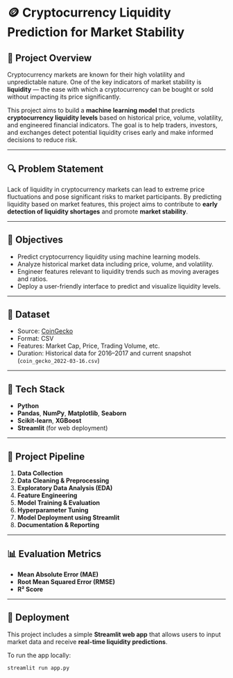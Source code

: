 # 🪙 Cryptocurrency Liquidity Prediction for Market Stability

## 📌 Project Overview

Cryptocurrency markets are known for their high volatility and unpredictable nature. One of the key indicators of market stability is **liquidity** — the ease with which a cryptocurrency can be bought or sold without impacting its price significantly.

This project aims to build a **machine learning model** that predicts **cryptocurrency liquidity levels** based on historical price, volume, volatility, and engineered financial indicators. The goal is to help traders, investors, and exchanges detect potential liquidity crises early and make informed decisions to reduce risk.

---

## 🔍 Problem Statement

Lack of liquidity in cryptocurrency markets can lead to extreme price fluctuations and pose significant risks to market participants. By predicting liquidity based on market features, this project aims to contribute to **early detection of liquidity shortages** and promote **market stability**.

---

## 🧠 Objectives

- Predict cryptocurrency liquidity using machine learning models.
- Analyze historical market data including price, volume, and volatility.
- Engineer features relevant to liquidity trends such as moving averages and ratios.
- Deploy a user-friendly interface to predict and visualize liquidity levels.

---

## 📂 Dataset

- Source: [CoinGecko](https://www.coingecko.com/)
- Format: CSV
- Features: Market Cap, Price, Trading Volume, etc.
- Duration: Historical data for 2016–2017 and current snapshot (`coin_gecko_2022-03-16.csv`)

---

## 🔧 Tech Stack

- **Python**
- **Pandas**, **NumPy**, **Matplotlib**, **Seaborn**
- **Scikit-learn**, **XGBoost**
- **Streamlit** (for web deployment)

---

## 🔨 Project Pipeline

1. **Data Collection**
2. **Data Cleaning & Preprocessing**
3. **Exploratory Data Analysis (EDA)**
4. **Feature Engineering**
5. **Model Training & Evaluation**
6. **Hyperparameter Tuning**
7. **Model Deployment using Streamlit**
8. **Documentation & Reporting**

---

## 📊 Evaluation Metrics

- **Mean Absolute Error (MAE)**
- **Root Mean Squared Error (RMSE)**
- **R² Score**

---

## 🚀 Deployment

This project includes a simple **Streamlit web app** that allows users to input market data and receive **real-time liquidity predictions**.

To run the app locally:

```bash
streamlit run app.py

